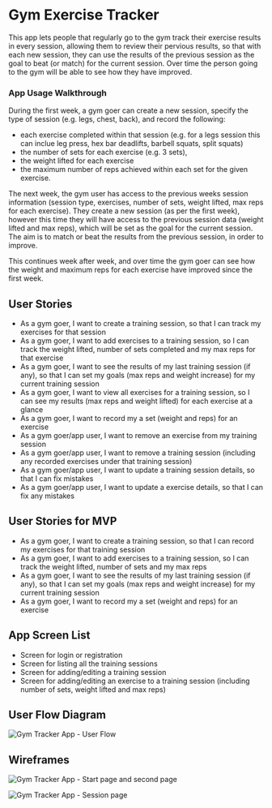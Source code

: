 # Gym Exercise Tracker

This app lets people that regularly go to the gym track their exercise results in every session, allowing them to review their pervious results, so that with each new session, they can use the results of the previous session as the goal to beat (or match) for the current session. Over time the person going to the gym will be able to see how they have improved. 

### App Usage Walkthrough

During the first week, a gym goer can create a new session, specify the type of session (e.g. legs, chest, back), and record the following:
- each exercise completed within that session (e.g. for a legs session this can inclue leg press, hex bar deadlifts, barbell squats, split squats)
- the number of sets for each exercise (e.g. 3 sets), 
- the weight lifted for each exercise 
- the maximum number of reps achieved within each set for the given exercise.

The next week, the gym user has access to the previous weeks session information (session type, exercises, number of sets, weight lifted, max reps for each exercise). They create a new session (as per the first week), however this time they will have access to the previous session data (weight lifted and max reps), which will be set as the goal for the current session. The aim is to match or beat the results from the previous session, in order to improve.

This continues week after week, and over time the gym goer can see how the weight and maximum reps for each exercise have improved since the first week.

## User Stories

- As a gym goer, I want to create a training session, so that I can track my exercises for that session
- As a gym goer, I want to add exercises to a training session, so I can track the weight lifted, number of sets completed and my max reps for that exercise
- As a gym goer, I want to see the results of my last training session (if any), so that I can set my goals (max reps and weight increase) for my current training session
- As a gym goer, I want to view all exercises for a training session, so I can see my results (max reps and weight lifted) for each exercise at a glance
- As a gym goer, I want to record my a set (weight and reps) for an exercise
- As a gym goer/app user, I want to remove an exercise from my training session
- As a gym goer/app user, I want to remove a training session (including any recorded exercises under that training session)
- As a gym goer/app user, I want to update a training session details, so that I can fix mistakes
- As a gym goer/app user, I want to update a exercise details, so that I can fix any mistakes

## User Stories for MVP

- As a gym goer, I want to create a training session, so that I can record my exercises for that training session
- As a gym goer, I want to add exercises to a training session, so I can track the weight lifted, number of sets and my max reps
- As a gym goer, I want to see the results of my last training session (if any), so that I can set my goals (max reps and weight increase) for my current training session
- As a gym goer, I want to record my a set (weight and reps) for an exercise

## App Screen List

- Screen for login or registration
- Screen for listing all the training sessions
- Screen for adding/editing a training session
- Screen for adding/editing an exercise to a training session (including number of sets, weight lifted and max reps)

## User Flow Diagram

![Gym Tracker App - User Flow](https://github.com/abandisch/gym-tracker-app/blob/master/resources/user-flow.jpg)

## Wireframes

![Gym Tracker App - Start page and second page](https://github.com/abandisch/gym-tracker-app/blob/master/resources/Mobile_View_Page_1_and_2_templates.png)

![Gym Tracker App - Session page](https://github.com/abandisch/gym-tracker-app/blob/master/resources/Mobile_View_Page_3_templates.png)


